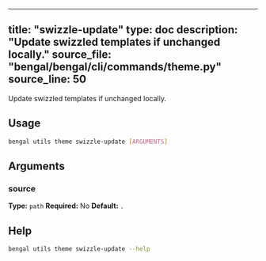 
---
title: "swizzle-update"
type: doc
description: "Update swizzled templates if unchanged locally."
source_file: "bengal/bengal/cli/commands/theme.py"
source_line: 50
---

Update swizzled templates if unchanged locally.


## Usage

```bash
bengal utils theme swizzle-update [ARGUMENTS]
```

## Arguments

### source

**Type:** `path`
**Required:** No
**Default:** `.`





## Help

```bash
bengal utils theme swizzle-update --help
```
